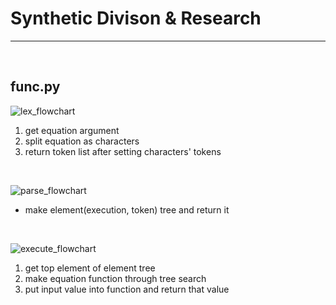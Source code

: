 
# Synthetic Divison & Research

-----

<br/>

## func.py

![lex_flowchart](https://user-images.githubusercontent.com/71556009/181166384-323eb0b8-884a-4518-99f6-05ddf78a9c4a.PNG)

1. get equation argument 
2. split equation as characters
3. return token list after setting characters' tokens

<br/>

![parse_flowchart](https://user-images.githubusercontent.com/71556009/181166394-3b3aa0c1-ce1e-4f8b-b767-ef6bd95be554.PNG)

- make element(execution, token) tree and return it

<br/>

![execute_flowchart](https://user-images.githubusercontent.com/71556009/181166398-778c3185-8fdd-481f-a533-3d401f77eba9.PNG)

1. get top element of element tree
2. make equation function through tree search
3. put input value into function and return that value

<br/>